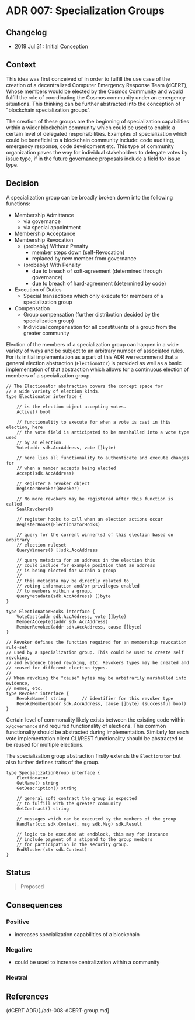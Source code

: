 # ADR 007: Specialization Groups

## Changelog

- 2019 Jul 31 : Initial Conception

## Context

This idea was first conceived of in order to fulfill the use case of the
creation of a decentralized Computer Emergency Response Team (dCERT), Whose
members would be elected by the Cosmos Community and would fulfill the role of
coordinating the Cosmos community under an emergency situations. This thinking
can be further abstracted into the conception of "blockchain specialization
groups". 

The creation of these groups are the beginning of specialization capabilities
within a wider blockchain community which could be used to enable a certain
level of delegated responsibilities. Examples of specialization which could be
beneficial to a blockchain community include: code auditing, emergency response,
code development etc. This type of community organization paves the way for
individual stakeholders to delegate votes by issue type, if in the future
governance proposals include a field for issue type. 


## Decision

A specialization group can be broadly broken down into
the following functions: 
 - Membership Admittance
   - via governance
   - via special appointment
 - Membership Acceptance
 - Membership Revocation
   - (probably) Without Penalty 
     - member steps down (self-Revocation)
     - replaced by new member from governance
   - (probably) With Penalty 
     - due to breach of soft-agreement (determined through governance)
     - due to breach of hard-agreement (determined by code) 
 - Execution of Duties
   - Special transactions which only execute for members of a specialization group
 - Compensation
   - Group compensation (further distribution decided by the specialization group) 
   - Individual compensation for all constituents of a group from the
     greater community

Election of the members of a specialization group can happen in a wide variety
of ways and be subject to an arbitrary number of associated rules. For its
initial implementation as a part of this ADR we recommend that a general
election abstraction (`Electionator`) is provided as well as a basic
implementation of that abstraction which allows for a continuous election of
members of a specialization group. 

``` golang
// The Electionator abstraction covers the concept space for 
// a wide variety of election kinds.  
type Electionator interface {
    
    // is the election object accepting votes.
    Active() bool 

    // functionality to execute for when a vote is cast in this election, here
    // the vote field is anticipated to be marshalled into a vote type used 
    // by an election. 
    Vote(addr sdk.AccAddress, vote []byte) 

    // here lies all functionality to authenticate and execute changes for
    // when a member accepts being elected
    Accept(sdk.AccAddress) 

    // Register a revoker object
    RegisterRevoker(Revoker)

    // No more revokers may be registered after this function is called
    SealRevokers()

    // register hooks to call when an election actions occur
    RegisterHooks(ElectionatorHooks) 

    // query for the current winner(s) of this election based on arbitrary
    // election ruleset
    QueryWinners() []sdk.AccAddress 

    // query metadata for an address in the election this 
    // could include for example position that an address
    // is being elected for within a group   
    // 
    // this metadata may be directly related to 
    // voting information and/or privileges enabled
    // to members within a group. 
    QueryMetadata(sdk.AccAddress) []byte
}

type ElectionatorHooks interface {
    VoteCast(addr sdk.AccAddress, vote []byte)
    MemberAccepted(addr sdk.AccAddress)
    MemberRevoked(addr sdk.AccAddress, cause []byte)
}

// Revoker defines the function required for an membership revocation rule-set
// used by a specialization group. This could be used to create self revoking,
// and evidence based revoking, etc. Revokers types may be created and
// reused for different election types. 
// 
// When revoking the "cause" bytes may be arbitrarily marshalled into evidence,
// memos, etc.
type Revoker interface {
    RevokeName() string      // identifier for this revoker type 
    RevokeMember(addr sdk.AccAddress, cause []byte) (successful bool)
}
```

Certain level of commonality likely exists between the existing code within
`x/governance` and required functionality of elections. This common
functionality should be abstracted during implementation. Similarly for each 
vote implementation client CLI/REST functionality should be abstracted
to be reused for multiple elections. 

The specialization group abstraction firstly extends the `Electionator`
but also further defines traits of the group. 

``` golang
type SpecializationGroup interface {
    Electionator 
    GetName() string
    GetDescription() string 

    // general soft contract the group is expected
    // to fulfill with the greater community
    GetContract() string

    // messages which can be executed by the members of the group
	Handler(ctx sdk.Context, msg sdk.Msg) sdk.Result

    // logic to be executed at endblock, this may for instance
    // include payment of a stipend to the group members
    // for participation in the security group.   
	EndBlocker(ctx sdk.Context)
}
```

## Status

> Proposed

## Consequences

### Positive

 - increases specialization capabilities of a blockchain

### Negative

 - could be used to increase centralization within a community

### Neutral

## References

  (dCERT ADR)[./adr-008-dCERT-group.md]
 
